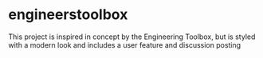 # engineerstoolbox
This project is inspired in concept by the Engineering Toolbox, but is styled with a modern look and includes a user feature and discussion posting
